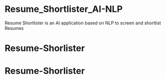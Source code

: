 # Resume_Shortlister_AI-NLP
Resume Shortlister is an AI application based on NLP to screen and shortlist Resumes
# Resume-Shorlister
# Resume-Shorlister
